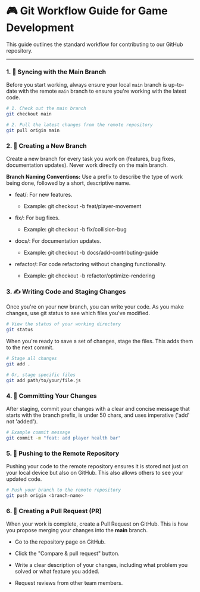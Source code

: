 # 🎮 Git Workflow Guide for Game Development

This guide outlines the standard workflow for contributing to our GitHub repository.
***

### 1. 🔄 Syncing with the Main Branch

Before you start working, always ensure your local `main` branch is up-to-date with the remote `main` branch to ensure you're working with the latest code.

```bash
# 1. Check out the main branch
git checkout main

# 2. Pull the latest changes from the remote repository
git pull origin main
```

### 2. 🌳 Creating a New Branch

Create a new branch for every task you work on (features, bug fixes, documentation updates). Never work directly on the main branch.

**Branch Naming Conventions:**
Use a prefix to describe the type of work being done, followed by a short, descriptive name.

- feat/: For new features.

  - Example: git checkout -b feat/player-movement

- fix/: For bug fixes.

  - Example: git checkout -b fix/collision-bug

- docs/: For documentation updates.

  - Example: git checkout -b docs/add-contributing-guide

- refactor/: For code refactoring without changing functionality.

  - Example: git checkout -b refactor/optimize-rendering


### 3. ✍️ Writing Code and Staging Changes
Once you're on your new branch, you can write your code. As you make changes, use git status to see which files you've modified.

```bash
# View the status of your working directory
git status
```

When you're ready to save a set of changes, stage the files. This adds them to the next commit.

```bash
# Stage all changes
git add .

# Or, stage specific files
git add path/to/your/file.js
```

### 4. 💾 Committing Your Changes
After staging, commit your changes with a clear and concise message that starts with the branch prefix, is under 50 chars, and uses imperative ('add' not 'added').

```bash
# Example commit message
git commit -m "feat: add player health bar"
```

### 5. 🚀 Pushing to the Remote Repository
Pushing your code to the remote repository ensures it is stored not just on your local device but also on GitHub. This also allows others to see your updated code.

```bash
# Push your branch to the remote repository
git push origin <branch-name>
```

### 6. 🤝 Creating a Pull Request (PR)
When your work is complete, create a Pull Request on GitHub. This is how you propose merging your changes into the **main** branch.

- Go to the repository page on GitHub.

- Click the "Compare & pull request" button.

- Write a clear description of your changes, including what problem you solved or what feature you added.

- Request reviews from other team members.
